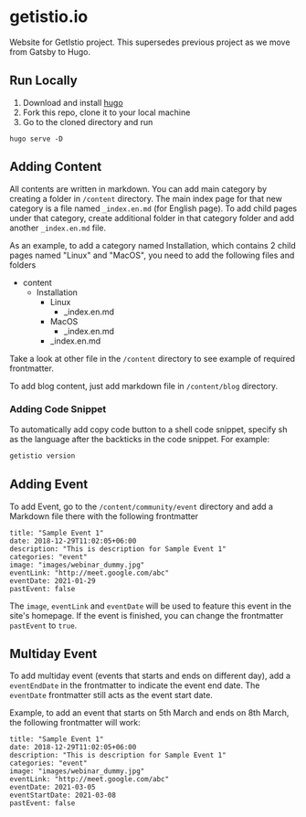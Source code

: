 # getistio.io
Website for GetIstio project. This supersedes previous project as we move from Gatsby to Hugo.

## Run Locally
1. Download and install [hugo](https://www.gohugo.io)
2. Fork this repo, clone it to your local machine 
3. Go to the cloned directory and run

```
hugo serve -D
```

## Adding Content

All contents are written in markdown. You can add main category by creating a folder in `/content` directory. The main index page for that new category is a file named `_index.en.md` (for English page). To add child pages under that category, create additional folder in that category folder and add another `_index.en.md` file.

As an example, to add a category named Installation, which contains 2 child pages named "Linux" and "MacOS", you need to add the following files and folders

- content
  - Installation
    - Linux
      - _index.en.md
    - MacOS
      - _index.en.md
    - _index.en.md

Take a look at other file in the `/content` directory to see example of required frontmatter.

To add blog content, just add markdown file in `/content/blog` directory.

### Adding Code Snippet

To automatically add copy code button to a shell code snippet, specify sh as the language after the backticks in the code snippet. For example:

```sh
getistio version
```

## Adding Event

To add Event, go to the `/content/community/event` directory and add a Markdown file there with the following frontmatter

```
title: "Sample Event 1"
date: 2018-12-29T11:02:05+06:00
description: "This is description for Sample Event 1"
categories: "event"
image: "images/webinar_dummy.jpg"
eventLink: "http://meet.google.com/abc"
eventDate: 2021-01-29
pastEvent: false
```

The `image`, `eventLink` and `eventDate` will be used to feature this event in the site's homepage. If the event is finished, you can change the frontmatter `pastEvent` to `true`.

## Multiday Event

To add multiday event (events that starts and ends on different day), add a `eventEndDate` in the frontmatter to indicate the event end date. The `eventDate` frontmatter still acts as the event start date.

Example, to add an event that starts on 5th March and ends on 8th March, the following frontmatter will work:

```
title: "Sample Event 1"
date: 2018-12-29T11:02:05+06:00
description: "This is description for Sample Event 1"
categories: "event"
image: "images/webinar_dummy.jpg"
eventLink: "http://meet.google.com/abc"
eventDate: 2021-03-05
eventStartDate: 2021-03-08
pastEvent: false
```